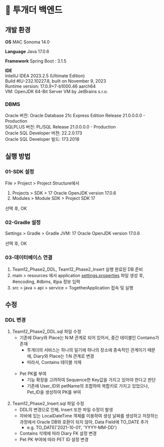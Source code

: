 # 🐶 투개더 백엔드 

## 개발 환경

**OS**
MAC
Sonoma 14.0

**Language**
Java
17.0.6

**Framework**
Spring Boot : 3.1.5

**IDE**</br>
IntelliJ IDEA 2023.2.5 (Ultimate Edition)</br>
Build #IU-232.10227.8, built on November 9, 2023</br>
Runtime version: 17.0.9+7-b1000.46 aarch64</br>
VM: OpenJDK 64-Bit Server VM by JetBrains s.r.o.

### DBMS
Oracle 버전: Oracle Database 21c Express Edition Release 21.0.0.0.0 - Production</br>
SQLPLUS 버전: PL/SQL Release 21.0.0.0.0 - Production</br>
Oracle SQL Developer 버젼: 22.2.0.173</br>
Oracle SQL Developer 빌드: 173.2018</br>


## 실행 방법
### 01-SDK 설정

File > Project > Project Structure에서

1. Projects > SDK > 17 Oracle OpenJDK version 17.0.6
2. Modules > Module SDK > Project SDK 17

선택 후, OK

### 02-Gradle 설정

Settings > Gradle > Gradle JVM: 17 Oracle OpenJDK version 17.0.6

선택 후, OK

### 03-데이터베이스 연결

1. Team12_Phase2_DDL, Team12_Phase2_Insert 실행 완료된 DB 준비
2. main > resources 에서 application [settings.properties](http://settings.properties) 파일 생성 후, #encoding, #dbms, #jpa 정보 입력
3. src > java > api > service > TogetherApplication 접속 및 실행

## 수정
### DDL 변경
1. Team12_Phase2_DDL.sql 파일 수정
   - 기존에 Diary와 Place는  N:M 관계로 되어 있어서, 중간 테이블인 Contains가 존재
      - 투개더의 서비스는 하나의 일기에 하나의 장소에 종속적인 관계이기 때문에, Diary와 Place는 1:N 관계로 변경
      - 따라서, Contains 테이블 삭제
   </br></br>
   - Pet PK를 부여
      - 기능 확장을 고려하여 Sequence한 Key값을 가지고 있어야 한다고 판단
      - 기존에 User_ID와 petName의 조합하여 복합키로 가지고 있었으나, Pet_ID을 생성하여 PK를 부여
</br></br>
2. Team12_Phase2_Insert.sql 파일 수정
   - DDL의 변경으로 인해, Insert 또한 파일 수정이 발생 
   - 자바에 있는 LocalDateTime 객체를 이용하여 생성 날짜를 생성하고 저장하는 과정에서 Oracle DB와 호환이 되지 않아, Data Field에 TO_DATE 추가
     - e.g. TO_DATE('2021-10-01', 'YYYY-MM-DD')
   - Contains 삭제에 따라 Diary FK 설정 변경
   - Pet PK 부여에 따라 PET ID 설정 변경
  